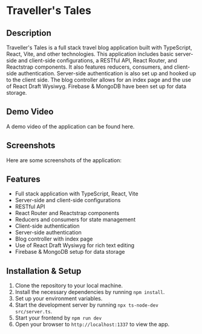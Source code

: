 # Traveller's Tales

## Description
Traveller's Tales is a full stack travel blog application built with TypeScript, React, Vite, and other technologies. This application includes basic server-side and client-side configurations, a RESTful API, React Router, and Reactstrap components. It also features reducers, consumers, and client-side authentication. Server-side authentication is also set up and hooked up to the client side. The blog controller allows for an index page and the use of React Draft Wysiwyg. Firebase & MongoDB have been set up for data storage.


## Demo Video
A demo video of the application can be found here.

## Screenshots
Here are some screenshots of the application:

## Features
- Full stack application with TypeScript, React, Vite
- Server-side and client-side configurations
- RESTful API
- React Router and Reactstrap components
- Reducers and consumers for state management
- Client-side authentication
- Server-side authentication
- Blog controller with index page
- Use of React Draft Wysiwyg for rich text editing
- Firebase & MongoDB setup for data storage

## Installation & Setup
1. Clone the repository to your local machine.
2. Install the necessary dependencies by running `npm install`.
3. Set up your environment variables.
4. Start the development server by running `npx ts-node-dev src/server.ts`.
5. Start your frontend by `npm run dev` 
6. Open your browser to `http://localhost:1337` to view the app.


